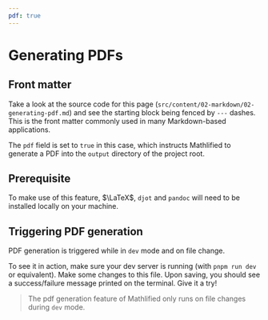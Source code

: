 ```yaml
---
pdf: true
---
```


# Generating PDFs

## Front matter

Take a look at the source code for this page (`src/content/02-markdown/02-generating-pdf.md`)
and see the starting block being fenced by `---` dashes. This is the front matter commonly used
in many Markdown-based applications.

The `pdf` field is set to `true` in this case, which instructs Mathlified to generate a PDF
into the `output` directory of the project root.

## Prerequisite

To make use of this feature, $\LaTeX$, `djot` and `pandoc` will need to be installed locally on your machine.

## Triggering PDF generation

PDF generation is triggered while in `dev` mode and on file change.

To see it in action, make sure your dev server is running (with `pnpm run dev` or equivalent). Make some changes to this file. Upon saving, you should see a success/failure message printed on the terminal. Give it a try!

> The pdf generation feature of Mathlified only runs on file changes during `dev` mode.

